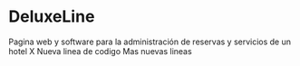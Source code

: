 ﻿# DeluxeLine
Pagina web y software para la administración de reservas y servicios de un hotel X
Nueva linea de codigo
Mas nuevas lineas